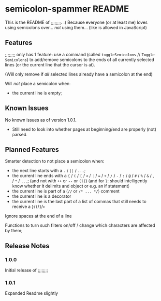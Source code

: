 # semicolon-spammer README

This is the README of ;;;;;;;;. :)
Because everyone (or at least me) loves using semicolons over... *not* using them... (like is allowed in JavaScript)

## Features

;;;;;;;; only has 1 feature: use a command (called `toggleSemicolons` // `Toggle Semicolons`) to add/remove semicolons to the ends of all currently selected lines (or the current line that the cursor is at).

(Will only remove if *all* selected lines already have a semicolon at the end)

Will *not* place a semicolon when:
- the current line is empty;

## Known Issues

No known issues as of version 1.0.1.

- Still need to look into whether pages at beginning/end are properly (not) parsed.

## Planned Features

Smarter detection to not place a semicolon when:
- the next line starts with a `.` / `||` / `...`;
- the current line ends with a `{` / `(` / `[` / `<` / `|` / `=` / `+` / `/` / `-` / `:` / `@` / `#` / `%` / `&` / `,` / `*` / `...`;
    (and not with `++` or `--` or `(?)`)
    (and for `}`: should intelligently know whether it delimits and object or e.g. an if statement)
- the current line is part of a (`//` or `/* ... */`) comment
- the current line is a decorator
- the current line is the last part of a list of commas that still needs to receive a `}`/`)`/`]`/`>`

Ignore spaces at the end of a line

Functions to turn such filters on/off / change which characters are affected by them;

## Release Notes

### 1.0.0

Initial release of ;;;;;;;;

### 1.0.1

Expanded Readme slightly